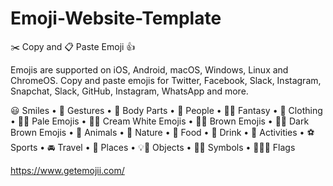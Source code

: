 # Emoji-Website-Template
✂️ Copy and 📋 Paste Emoji 👍

Emojis are supported on iOS, Android, macOS, Windows, Linux and ChromeOS. Copy and paste emojis for Twitter, Facebook, Slack, Instagram, Snapchat, Slack, GitHub, Instagram, WhatsApp and more.

😃 Smiles • 👋 Gestures • 💋 Body Parts • 💁 People • 🧑‍⚖️ Fantasy • 👚 Clothing • 👋🏻 Pale Emojis • 👋🏼 Cream White Emojis • 👋🏽 Brown Emojis • 👋🏽 Dark Brown Emojis • 🐻 Animals • 🌻 Nature • 🍔 Food • 🍹 Drink • 🎷 Activities • ⚽️ Sports • 🚘 Travel • 🌇 Places • 💡🎉 Objects • 💖🔣 Symbols • 🎌🏳️‍🌈 Flags

https://www.getemojii.com/
